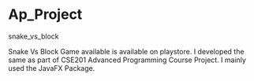 # Ap_Project
snake_vs_block

Snake Vs Block Game available is available on playstore. I developed the same as part of CSE201 Advanced Programming Course Project. I mainly used the JavaFX Package.
